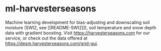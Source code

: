 # ml-harvesterseasons
Machine learning development for bias-adjusting and downscaling soil moisture (SWI2, see [[README-SWI2]]), soil temperature and snow depth data with gradient boosting. Visit https://harvesterseasons.com for our service, or check out the data offered at https://desm.harvesterseasons.com/grid-gui.

